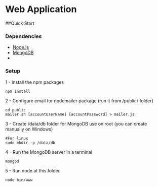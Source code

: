 # Web Application

##Quick Start

### Dependencies
* [Node.js](https://nodejs.org/en/)
* [MongoDB](https://www.mongodb.com/download-center#community)
* 

### Setup

1 - Install the npm packages
```
npm install
```

2 - Configure email for nodemailer package (run it from /public/ folder)

```
cd public
mailer.sh [accountUserName] [accountPassword] > mailer.js
```

3 - Create /data/db folder for MongoDB use on root (you can create manually on Windows)

```
#For linux
sudo mkdir -p /data/db
```

4 - Run the MongoDB server in a terminal

```
mongod
```

5 - Run node at this folder
```
node bin/www
```

